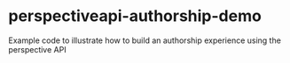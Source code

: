 # perspectiveapi-authorship-demo
Example code to illustrate how to build an authorship experience using the perspective API
